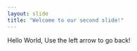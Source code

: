 ```yaml
---
layout: slide
title: "Welcome to our second slide!"
---
```

Hello World,
Use the left arrow to go back!
